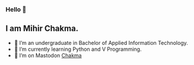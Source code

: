 ### Hello 👋
## I am Mihir Chakma.

- 🔭 I’m an undergraduate in Bachelor of Applied Information Technology.
- 🌱 I’m currently learning Python and V Programming.
- 🤔 I’m on Mastodon <a rel="me" href="https://mastodon.social/@chakma">Chakma</a>



<!--
**mihirsakma/mihirsakma** is a ✨ _special_ ✨ repository because its `README.md` (this file) appears on your GitHub profile.

Here are some ideas to get you started:

- 🔭 I’m currently working on ...
- 🌱 I’m currently learning ...
- 👯 I’m looking to collaborate on ...
- 🤔 I’m looking for help with ...
- 💬 Ask me about ...
- 📫 How to reach me: ...
- 😄 Pronouns: ...
- ⚡ Fun fact: ...
-->
